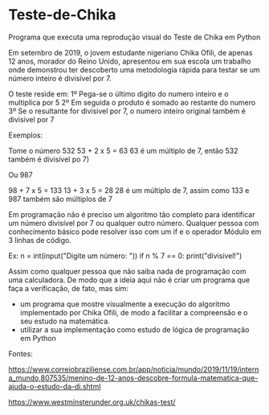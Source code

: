 # Teste-de-Chika
 Programa que executa uma reprodução visual do Teste de Chika em Python
 
Em setembro de 2019, o jovem estudante nigeriano Chika Ofili, de apenas 12 anos, morador do Reino Unido, apresentou em sua escola um trabalho onde demonstrou ter descoberto uma metodologia rápida para testar se um número inteiro é divisível por 7.

O teste reside em:
1º Pega-se o último digito do numero inteiro e o multiplica por 5
2º Em seguida o produto é somado ao restante do numero
3º Se o resultante for divisivel por 7, o numero inteiro original também é divisivel por 7

Exemplos: 

Tome o número 532
53 + 2 x 5 = 63
63 é um múltiplo de 7, então 532 também é divisível po 7)

Ou 987

98 + 7 x 5 = 133
13 + 3 x 5 = 28
28 é um múltiplo de 7, assim como 133 e 987 também são múltiplos de 7

Em programação não é preciso um algoritmo tão completo para identificar um número divisível por 7 ou qualquer outro número.
Qualquer pessoa com conhecimento básico pode resolver isso com um if e o operador Módulo em 3 linhas de código.

Ex: 
n = int(input("Digite um número: "))
if n % 7 == 0:
   print("divisível!")

Assim como qualquer pessoa que não saiba nada de programação com uma calculadora. De modo que a ideia aqui não é criar um programa que faça a verificação, de fato, mas sim:
- um programa que mostre visualmente a execução do algoritmo implementado por Chika Ofili, de modo a facilitar a compreensão e o seu estudo na matemática. 
- utilizar a sua implementação como estudo de lógica de programação em Python

Fontes: 

https://www.correiobraziliense.com.br/app/noticia/mundo/2019/11/19/interna_mundo,807535/menino-de-12-anos-descobre-formula-matematica-que-ajuda-o-estudo-da-di.shtml

https://www.westminsterunder.org.uk/chikas-test/
